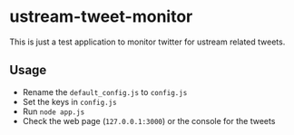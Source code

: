ustream-tweet-monitor
=====================

This is just a test application to monitor twitter for ustream related tweets.

Usage
------

* Rename the `default_config.js` to `config.js`
* Set the keys in `config.js`
* Run `node app.js`
* Check the web page (`127.0.0.1:3000`) or the console for the tweets